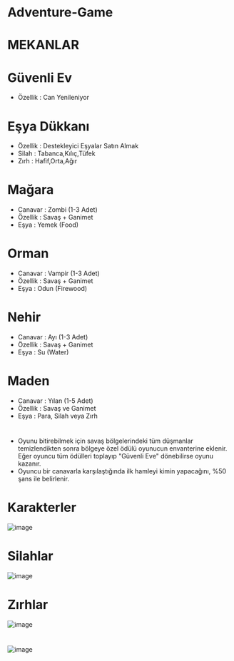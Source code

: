 # Adventure-Game

# MEKANLAR

# Güvenli Ev
- Özellik : Can Yenileniyor
# Eşya Dükkanı
- Özellik : Destekleyici Eşyalar Satın Almak
- Silah : Tabanca,Kılıç,Tüfek
- Zırh : Hafif,Orta,Ağır
# Mağara
- Canavar : Zombi (1-3 Adet)
- Özellik : Savaş + Ganimet
- Eşya : Yemek (Food)
# Orman
- Canavar : Vampir (1-3 Adet)
- Özellik : Savaş + Ganimet
- Eşya : Odun (Firewood)
# Nehir
- Canavar : Ayı (1-3 Adet)
- Özellik : Savaş + Ganimet
- Eşya : Su (Water)
# Maden
- Canavar : Yılan (1-5 Adet)
- Özellik : Savaş ve Ganimet
- Eşya : Para, Silah veya Zırh

#
- Oyunu bitirebilmek için savaş bölgelerindeki tüm düşmanlar temizlendikten sonra bölgeye özel ödülü oyunucun envanterine eklenir. Eğer oyuncu tüm ödülleri toplayıp "Güvenli Eve" dönebilirse oyunu kazanır.
- Oyuncu bir canavarla karşılaştığında ilk hamleyi kimin yapacağını, %50 şans ile belirlenir.

 # Karakterler
![image](https://github.com/elifdmrts/Adventure-Game1/assets/146878318/bf870b30-9101-493e-827d-156cc19fda6e)


# Silahlar
![image](https://github.com/elifdmrts/Adventure-Game1/assets/146878318/79654d3f-c9ce-406d-ada2-77cf044f8cad)


# Zırhlar
![image](https://github.com/elifdmrts/Adventure-Game1/assets/146878318/54e2f0ea-56d4-4ff8-b5ca-9caeb2d5d90f)


#
![image](https://github.com/elifdmrts/Adventure-Game1/assets/146878318/82aa97f8-0dbd-450c-83e8-ae88d55dbb31)
